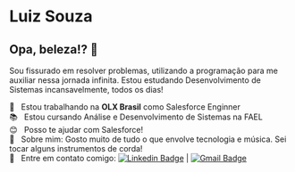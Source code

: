 # Luiz Souza

## Opa, beleza!? 👋
Sou fissurado em resolver problemas, utilizando a programação para me auxiliar nessa jornada infinita.
Estou estudando Desenvolvimento de Sistemas incansavelmente, todos os dias!

 :pill:  &nbsp; Estou trabalhando na **OLX Brasil** como Salesforce Enginner
 <br/> :books: &nbsp; Estou cursando Análise e Desenvolvimento de Sistemas na FAEL
 <br/> :blush: &nbsp; Posso te ajudar com Salesforce! 
 <br/> :guitar:  &nbsp; Sobre mim: Gosto muito de tudo o que envolve tecnologia e música. Sei tocar alguns instrumentos de corda!
 <br/> :email: &nbsp; Entre em contato comigo: [![Linkedin Badge](https://img.shields.io/badge/-LuizSouza-blue?style=flat-square&logo=Linkedin&logoColor=white&link=https://www.linkedin.com/in/luiz-souza-a1244a113/)](https://www.linkedin.com/in/luiz-souza-a1244a113/) 
| 
[![Gmail Badge](https://img.shields.io/badge/-hpsouza.luiz@gmail.com-c14438?style=flat-square&logo=Gmail&logoColor=white&link=mailto:hpsouza.luiz@gmail.com)](mailto:hpsouza.luiz@gmail.com)

```
